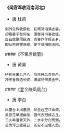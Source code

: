 #### 《闻官军收河南河北》

* 唐 杜甫

```
剑外忽传收蓟北，初闻涕泪满衣裳。
却看妻子愁何在，漫卷诗书喜欲狂。
白日放歌须纵酒，青春作伴好还乡。
即从巴峡穿巫峡，便下襄阳向洛阳。
```

####《不第后赋菊》

* 唐 黄巢

```
待到秋来九月八，我花开后百花杀。
冲天香阵透长安，满城尽带黄金甲。
```

####《登金陵凤凰台》

* 唐 李白

```
凤凰台上凤凰游，凤去台空江自流。
吴宫花草埋幽径，晋代衣冠成古丘。
三山半落青天外，二水中分白鹭洲。
总为浮云能蔽日，长安不见使人愁。
```